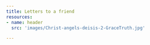 ```yaml
---
title: Letters to a friend
resources:
- name: header
  src: 'images/Christ-angels-deisis-2-GraceTruth.jpg'

---
```


